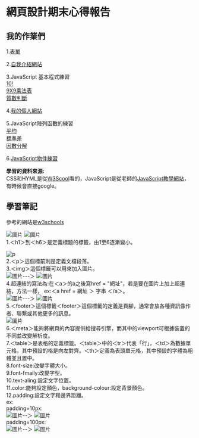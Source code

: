 # 網頁設計期末心得報告

## 我的作業們

1.[表單](https://github.com/jifkavnb0205/wp108b/tree/master/homework/form)  
  
2.[自我介紹網站](https://github.com/jifkavnb0205/wp108b/tree/master/homework/%E8%87%AA%E4%BB%8B)  
  
3.JavaScript 基本程式練習  
[10!](https://github.com/jifkavnb0205/wp108b/blob/master/javascript/10!.js)  
[9X9乘法表](https://github.com/jifkavnb0205/wp108b/blob/master/javascript/jojo%E4%B9%98%E6%B3%95%E8%A1%A8.js)  
[質數判斷](https://github.com/jifkavnb0205/wp108b/blob/master/javascript/prime.js)  
  
4.[我的個人網站](https://github.com/jifkavnb0205/wp108b/tree/master/midtest)  
  
5.JavaScript陣列函數的練習  
[平均](https://github.com/jifkavnb0205/wp108b/blob/master/javascript/1D/aver.js)  
[標準差](https://github.com/jifkavnb0205/wp108b/blob/master/javascript/1D/sd.js)  
[因數分解](https://github.com/jifkavnb0205/wp108b/blob/master/javascript/1D/factor.js)  

6.[JavaScript物件練習](https://github.com/jifkavnb0205/wp108b/tree/master/javascript/object)  
  
**學習的資料來源:**  
CSS和HYML是從[W3Scool](https://www.w3schools.com/)看的，JavaScript是從老師的[JavaScript教學網站](https://misavo.com/blog/%E9%99%B3%E9%8D%BE%E8%AA%A0/%E6%9B%B8%E7%B1%8D/JavaScript/%E5%9F%BA%E7%A4%8E?fbclid=IwAR3UhegANKkxB8ipp4m5_5IsSybGzyf7XgaZ9wb5dzpmINhZo7xEXHP0jjs)，有時候會直接google。
    
## 學習筆記
參考的網站是[w3schools](https://www.w3schools.com/)  
  
![圖片](https://scontent.fkhh1-2.fna.fbcdn.net/v/t1.15752-9/105296025_264173614917870_1890348053333262658_n.png?_nc_cat=107&_nc_sid=b96e70&_nc_ohc=hLaQABx7mIAAX-CqSs8&_nc_ht=scontent.fkhh1-2.fna&oh=bdccfab0052373419d52a7006d7b8e2a&oe=5F1BC04F)
![圖片](https://scontent.fkhh1-2.fna.fbcdn.net/v/t1.15752-9/105388605_370530717253011_7548635058711034814_n.png?_nc_cat=111&_nc_sid=b96e70&_nc_ohc=DsKO3Axzne4AX-zylvR&_nc_ht=scontent.fkhh1-2.fna&oh=4dbe25291eb0472002af138e49311758&oe=5F1ABCE9)  
1.＜h1＞到＜h6＞是定義標題的標籤，由1至6逐漸變小。
  
![p](https://scontent.fkhh1-2.fna.fbcdn.net/v/t1.15752-9/105038342_737283153725880_6318024820403656116_n.png?_nc_cat=108&_nc_sid=b96e70&_nc_ohc=ZDiIIRC9_RMAX9zmdGJ&_nc_ht=scontent.fkhh1-2.fna&oh=a273db0a73a5ef550e67cb3ba531a8da&oe=5F1B2783)  
2.＜p＞這個標前則是定義文檔段落。  
3.＜img＞這個標籤可以用來加入圖片。  
![圖片](https://scontent.fkhh1-2.fna.fbcdn.net/v/t1.15752-9/105487171_746637026142988_3566117358744579989_n.png?_nc_cat=107&_nc_sid=b96e70&_nc_ohc=MR4ERmOAIqYAX_A6PI_&_nc_ht=scontent.fkhh1-2.fna&oh=982be8a8e95f8c0eb1a25124392d9c57&oe=5F1A3662)---＞
![圖片](https://scontent.fkhh1-1.fna.fbcdn.net/v/t1.15752-9/105683159_605238227097338_7884539712398469396_n.png?_nc_cat=102&_nc_sid=b96e70&_nc_ohc=Q2aaQgnZTHEAX8Ui3qO&_nc_ht=scontent.fkhh1-1.fna&oh=ee4d4e76dfc58c457980c3863b0876b7&oe=5F1BD63B)  
4.超連結的寫法為:在＜a＞的a之後寫href = "網址"，若是要在圖片上加上超連結，方法一樣， 
ex:＜a href = 網址 ＞ 字串 ＜/a＞。  
![圖片](https://scontent.fkhh1-1.fna.fbcdn.net/v/t1.15752-9/104998938_597750117822448_753318321194371867_n.png?_nc_cat=100&_nc_sid=b96e70&_nc_ohc=Orh3IQ_miZAAX99EcKY&_nc_ht=scontent.fkhh1-1.fna&oh=21ff913dfb53d2da15d55486890460f0&oe=5F1AD5BF)---＞
![圖片](https://scontent.fkhh1-2.fna.fbcdn.net/v/t1.15752-9/105693750_753943315371315_1472891618766154528_n.png?_nc_cat=107&_nc_sid=b96e70&_nc_ohc=EK-QgGbgBvMAX-JTmeb&_nc_ht=scontent.fkhh1-2.fna&oh=b4e59a660b570b0f281442c2f421d63a&oe=5F1C5E2C)  
5.＜footer＞這個標籤＜footer＞這個標籤的定義是頁腳，通常會放各種資訊像作者、聯繫或其他更多的訊息。  
![圖片](https://scontent.fkhh1-2.fna.fbcdn.net/v/t1.15752-9/106411589_764572137715871_5792728676337989562_n.png?_nc_cat=107&_nc_sid=b96e70&_nc_ohc=Ye7xjfkB2vQAX_4-lN1&_nc_ht=scontent.fkhh1-2.fna&oh=b98007951bad2ba91a77db820491f39d&oe=5F1900F5)  
6.＜meta＞能夠將網頁的內容提供給搜尋引擎，而其中的viewport可根據裝置的不同並改變解析度。   
7.＜table＞是表格的定義標籤。＜table＞中的＜tr＞代表「行」，＜td＞為數據單元格，其中預設的格是向左對齊。＜th＞定義為表頭單元格，其中預設的字體為粗體並且置中。  
8.font-size:改變字體大小。  
9.font-fmaily:改變字型。  
10.text-aling:設定文字位置。  
11.color:能夠設定顏色，background-colour:設定背景顏色。  
12.padding:設定文字和邊界距離。  
ex:  
padding=10px:  
![圖片](https://scontent.fkhh1-2.fna.fbcdn.net/v/t1.15752-9/106127807_270050177436229_5046188601917091498_n.png?_nc_cat=111&_nc_sid=b96e70&_nc_ohc=GvpmM3XKcj4AX9Mt2-W&_nc_ht=scontent.fkhh1-2.fna&oh=31e830124bc1c6bc17507a78e8265013&oe=5F1B4557)--＞
![圖片](https://scontent.fkhh1-2.fna.fbcdn.net/v/t1.15752-9/106228009_937416720061039_8299895896330980605_n.png?_nc_cat=111&_nc_sid=b96e70&_nc_ohc=PCyeaEHlhS8AX-Dz0-4&_nc_ht=scontent.fkhh1-2.fna&oh=61e3044253a5b42464e992d6427eb8fd&oe=5F1957BC)  
padding=100px:  
![圖片](https://scontent.fkhh1-2.fna.fbcdn.net/v/t1.15752-9/105809955_298713051282925_5816556696565308816_n.png?_nc_cat=104&_nc_sid=b96e70&_nc_ohc=FOJkWIkQWcYAX8w8OeG&_nc_ht=scontent.fkhh1-2.fna&oh=7391a1fdf9a813283c186c27f115b0a4&oe=5F1ACF6C)--＞
![圖片](https://scontent.fkhh1-1.fna.fbcdn.net/v/t1.15752-9/105407244_213596959687786_3593099521057431215_n.png?_nc_cat=103&_nc_sid=b96e70&_nc_ohc=MEkfIf2wReIAX-TsHOp&_nc_ht=scontent.fkhh1-1.fna&oh=57180fd21d8c6285c870e0255a724788&oe=5F1A32BE)  
